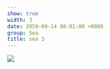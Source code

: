 ```yaml
---
show: true
width: 3
date: 2059-09-14 00:01:00 +0800
group: Sea
title: sea 3
---
```

<div>
<a href="/assets/images/photos/sea/DSC04795.jpg" target="_blank">
    <img data-src="/assets/images/photos/sea/DSC04795.jpg" class="lazy w-100 rounded-xl" src="{{ '/assets/images/empty_300x200.png' | relative_url }}">
</a>
</div>
